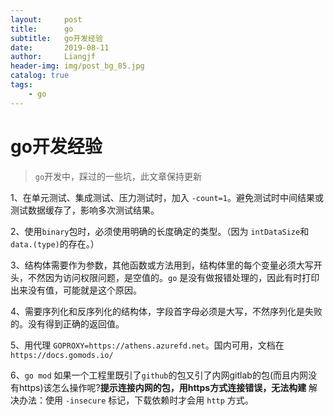 ```yaml
---
layout:     post                  
title:      go
subtitle:   go开发经验
date:       2019-08-11          
author:     Liangjf                  
header-img: img/post_bg_85.jpg
catalog: true                      
tags:                       
    - go
---
```


# go开发经验

> ```go```开发中，踩过的一些坑，此文章保持更新

1、在单元测试、集成测试、压力测试时，加入 ```-count=1```。避免测试时中间结果或测试数据缓存了，影响多次测试结果。

2、使用`binary`包时，必须使用明确的长度确定的类型。（因为
`intDataSize`和`data.(type)`的存在。）

3、结构体需要作为参数，其他函数或方法用到，结构体里的每个变量必须大写开头，不然因为访问权限问题，是空值的。```go``` 是没有做报错处理的，因此有时打印出来没有值，可能就是这个原因。

4、需要序列化和反序列化的结构体，字段首字母必须是大写，不然序列化是失败的。没有得到正确的返回值。

5、用代理 ```GOPROXY=https://athens.azurefd.net```。国内可用，文档在 ```https://docs.gomods.io/```

6、```go mod``` 如果一个工程里既引了```github```的包又引了内网gitlab的包(而且内网没有https)该怎么操作呢?**提示连接内网的包，用https方式连接错误，无法构建**
解决办法：使用 ```-insecure``` 标记，下载依赖时才会用 ```http``` 方式。